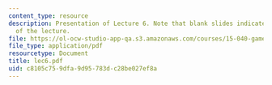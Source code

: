 ```yaml
---
content_type: resource
description: Presentation of Lecture 6. Note that blank slides indicate separate sections
  of the lecture.
file: https://ol-ocw-studio-app-qa.s3.amazonaws.com/courses/15-040-game-theory-for-managers-spring-2004/c8105c759dfa9d95783dc28be027ef8a_lec6.pdf
file_type: application/pdf
resourcetype: Document
title: lec6.pdf
uid: c8105c75-9dfa-9d95-783d-c28be027ef8a
---
```

